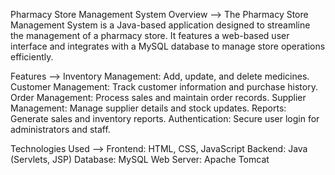 Pharmacy Store Management System
Overview -->
The Pharmacy Store Management System is a Java-based application designed to streamline the management of a pharmacy store. It features a web-based user interface and integrates with a MySQL database to manage store operations efficiently.

Features -->
Inventory Management: Add, update, and delete medicines.
Customer Management: Track customer information and purchase history.
Order Management: Process sales and maintain order records.
Supplier Management: Manage supplier details and stock updates.
Reports: Generate sales and inventory reports.
Authentication: Secure user login for administrators and staff.


Technologies Used -->
Frontend: HTML, CSS, JavaScript
Backend: Java (Servlets, JSP)
Database: MySQL
Web Server: Apache Tomcat
